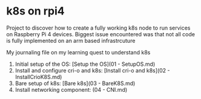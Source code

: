 # k8s on rpi4
Project to discover how to create a fully working k8s node to run services on Raspberry Pi 4 devices.
Biggest issue encountered was that not all code is fully implemented on an arm based infrastrcuture

My journaling file on my learning quest to understand k8s

1. Initial setup of the OS: [Setup the OS](01 - SetupOS.md)
2. Install and configure cri-o and k8s: [Install cri-o and k8s](02 - InstallCrioK8S.md)
3. Bare setup of k8s: [Bare k8s](03 - BareK8S.md)
4. Install networking component: (04 - CNI.md)

